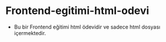 # Frontend-egitimi-html-odevi
* Bu bir Frontend eğitimi html ödevidir ve sadece html dosyası içermektedir.
